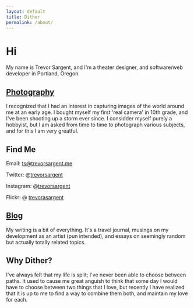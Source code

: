 ```yaml
---
layout: default
title: Dither
permalink: /about/
---
```


<div class="row">
	<div class="col-sm-12">	
		<h1>Hi</h1>
		<p>My name is Trevor Sargent, and I'm a theater designer, and software/web developer in Portland, Oregon. </p>
	</div>
</div>
<div class="row">
	<div class="col-sm-6">
		<h2><a href="/photography">Photography</a></h2>
		<p>I recognized that I had an interest in capturing images of the world around me at an early age. I bought myself my first 'real camera' in 10th grade, and I've been shooting up a storm ever since.  I considder myself purely a hobbyist, but I am asked from time to time to photograph various subjects, and for this I am very greatful. </p>
	</div>
	<div class="col-sm-6">
		<h2>Find Me</h2>
		<p>Email: <a href="mailto:ts@trevorsargent.me">ts@trevorsargent.me</a></p>
		<p>Twitter: @<a href="http://www.twitter.com/trevorsargent">trevorsargent</a></p>
		<p>Instagram: @<a href="http://www.instagram.com/trevorsargent">trevorsargent</a></p>
		<p>Flickr: @ <a href="/photography">trevorasargent</a></p>
	</div>
</div>
<div class="row">
	<div class="col-sm-6">
		<h2><a href="/blog">Blog</a></h2>
		<p>My writing is a bit of everything.  It's a travel journal, musings on my development as an artist (pun intended), and essays on seemingly random but actually totally related topics. </p>
	</div>
	<div class="col-sm-6">
		<h2>Why Dither?</h2>
		<p>I've always felt that my life is split; I've never been able to choose between paths.  It used to cause me great anguish to think that some day I would have to choose between two things that I love, but recently I have realized that it is up to me to find a way to combine them both, and maintain my love for each. </p>
	</div>
</div>




